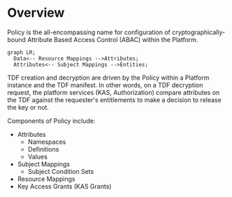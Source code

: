 # Overview

Policy is the all-encompassing name for configuration of cryptographically-bound Attribute Based Access Control (ABAC) within the Platform.

```mermaid
graph LR;
  Data<-- Resource Mappings -->Attributes;
  Attributes<-- Subject Mappings -->Entities;
```

TDF creation and decryption are driven by the Policy within a Platform instance and the TDF manifest. In other words, on a TDF decryption request, the platform services (KAS, Authorization) compare attributes on the TDF against the requester's entitlements to make a decision to release the key or not.

Components of Policy include:

- Attributes
  - Namespaces
  - Definitions
  - Values
- Subject Mappings
  - Subject Condition Sets
- Resource Mappings
- Key Access Grants (KAS Grants)
